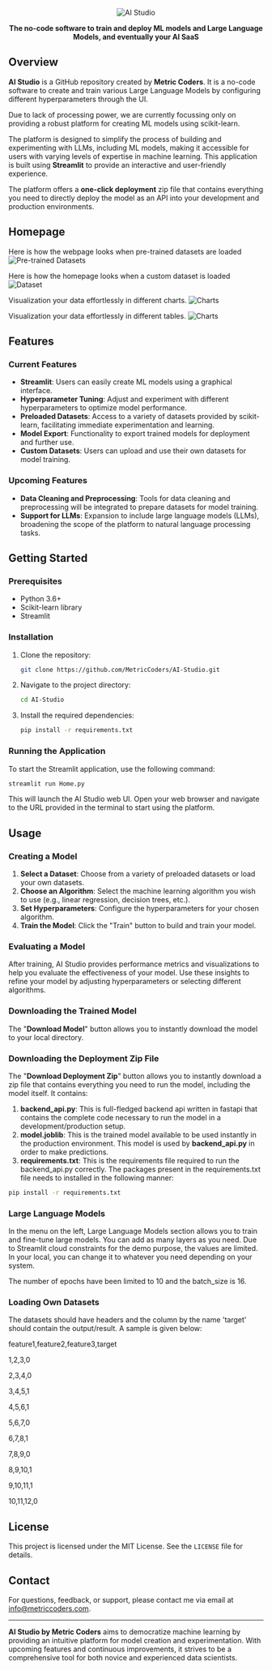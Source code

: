 <p align="center">
  <img src="readme_images/github_readme_header_image.png" alt="AI Studio"/>
</p>

<p align="center">
  <strong>The no-code software to train and deploy ML models and Large Language Models, and eventually your AI SaaS</strong>
</p>

## Overview
**AI Studio** is a GitHub repository created by **Metric Coders**. It is a no-code software to create and train various Large Language Models by configuring different hyperparameters through the UI. 

Due to lack of processing power, we are currently focussing only on providing a robust platform for creating ML models using scikit-learn.

The platform is designed to simplify the process of building and experimenting with LLMs, including ML models, making it accessible for users with varying levels of expertise in machine learning. This application is built using **Streamlit** to provide an interactive and user-friendly experience.

The platform offers a **one-click deployment** zip file that contains everything you need to directly deploy the model as an API into your development and production environments.
## Homepage

Here is how the webpage looks when pre-trained datasets are loaded
![Pre-trained Datasets](readme_images/home_page.png)

Here is how the homepage looks when a custom dataset is loaded
![Dataset](readme_images/file_upload.png)

Visualization your data effortlessly in different charts.
![Charts](readme_images/charts.png)

Visualization your data effortlessly in different tables.
![Charts](readme_images/data_table.png)

## Features
### Current Features
- **Streamlit**: Users can easily create ML models using a graphical interface.
- **Hyperparameter Tuning**: Adjust and experiment with different hyperparameters to optimize model performance.
- **Preloaded Datasets**: Access to a variety of datasets provided by scikit-learn, facilitating immediate experimentation and learning.
- **Model Export**: Functionality to export trained models for deployment and further use.
- **Custom Datasets**: Users can upload and use their own datasets for model training.

### Upcoming Features
- **Data Cleaning and Preprocessing**: Tools for data cleaning and preprocessing will be integrated to prepare datasets for model training.
- **Support for LLMs**: Expansion to include large language models (LLMs), broadening the scope of the platform to natural language processing tasks.

## Getting Started
### Prerequisites
- Python 3.6+
- Scikit-learn library
- Streamlit

### Installation
1. Clone the repository:
    ```bash
    git clone https://github.com/MetricCoders/AI-Studio.git
    ```
2. Navigate to the project directory:
    ```bash
    cd AI-Studio
    ```
3. Install the required dependencies:
    ```bash
    pip install -r requirements.txt
    ```

### Running the Application
To start the Streamlit application, use the following command:
```bash
streamlit run Home.py
```
This will launch the AI Studio web UI. Open your web browser and navigate to the URL provided in the terminal to start using the platform.

## Usage
### Creating a Model
1. **Select a Dataset**: Choose from a variety of preloaded datasets or load your own datasets.
2. **Choose an Algorithm**: Select the machine learning algorithm you wish to use (e.g., linear regression, decision trees, etc.).
3. **Set Hyperparameters**: Configure the hyperparameters for your chosen algorithm.
4. **Train the Model**: Click the "Train" button to build and train your model.

### Evaluating a Model
After training, AI Studio provides performance metrics and visualizations to help you evaluate the effectiveness of your model. Use these insights to refine your model by adjusting hyperparameters or selecting different algorithms.

### Downloading the Trained Model
The "**Download Model**" button allows you to instantly download the model to your local directory.

### Downloading the Deployment Zip File
The "**Download Deployment Zip**" button allows you to instantly download a zip file that contains everything you need to run the model, including the model itself. It contains:
1. **backend_api.py**: This is full-fledged backend api written in fastapi that contains the complete code necessary to run the model in a development/production setup.
2. **model.joblib**: This is the trained model available to be used instantly in the production environment. This model is used by **backend_api.py** in order to make predictions.
3. **requirements.txt**: This is the requirements file required to run the backend_api.py correctly. The packages present in the requirements.txt file needs to installed in the following manner:

```bash
pip install -r requirements.txt
```

### Large Language Models
In the menu on the left, Large Language Models section allows you to train and fine-tune large models. You can add as many layers as you need. 
Due to Streamlit cloud constraints for the demo purpose, the values are limited. In your local, you can change it to whatever you need depending on your system.

The number of epochs have been limited to 10 and the batch_size is 16.


### Loading Own Datasets
The datasets should have headers and the column by the name 'target' should contain the output/result. A sample is given below:

feature1,feature2,feature3,target

1,2,3,0

2,3,4,0

3,4,5,1

4,5,6,1

5,6,7,0

6,7,8,1

7,8,9,0

8,9,10,1

9,10,11,1

10,11,12,0


## License
This project is licensed under the MIT License. See the `LICENSE` file for details.

## Contact
For questions, feedback, or support, please contact me via email at info@metriccoders.com.

---

**AI Studio by Metric Coders** aims to democratize machine learning by providing an intuitive platform for model creation and experimentation. With upcoming features and continuous improvements, it strives to be a comprehensive tool for both novice and experienced data scientists.
